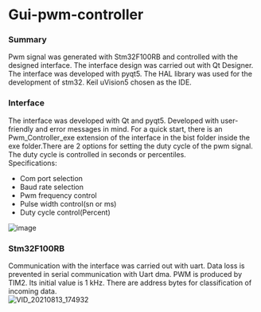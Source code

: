 # Gui-pwm-controller
### Summary
Pwm signal was generated with Stm32F100RB and controlled with the designed interface. The interface design was carried out with Qt Designer. The interface was developed with pyqt5. The HAL library was used for the development of stm32. Keil uVision5 chosen as the IDE. <br/> 
### Interface
The interface was developed with Qt and pyqt5. Developed with user-friendly and error messages in mind. For a quick start, there is an Pwm_Controller_exe extension of the interface in the bist folder inside the exe folder.There are 2 options for setting the duty cycle of the pwm signal. The duty cycle is controlled in seconds or percentiles. <br/>  Specifications:
 - Com port selection 
 - Baud rate selection 
 - Pwm frequency control 
 - Pulse width control(sn or ms)
 - Duty cycle control(Percent)

![image](https://user-images.githubusercontent.com/62069736/131516151-5cfb2f01-3823-4955-82db-d35ca1e82822.png)
### Stm32F100RB
Communication with the interface was carried out with uart. Data loss is prevented in serial communication with Uart dma. PWM is produced by TIM2. Its initial value is 1 kHz. There are address bytes for classification of incoming data.<br/> 
![VID_20210813_174932](https://user-images.githubusercontent.com/62069736/131518208-54c1a644-11c5-4656-899d-9c40b728ee75.gif)

